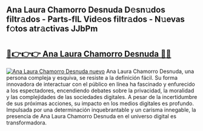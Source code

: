 ## Ana Laura Chamorro Desnuda D𝚎sn𝚞dos filtr𝚊dos - Parts-fIL Vid𝚎os filtr𝚊dos - N𝚞evas f𝚘tos atr𝚊ctivas JJbPm

# <h2><a href="http://mb7axj.tromn.icu/?c=Ana+Laura+Chamorro+Desnuda">🔗👉👉👉 Ana Laura Chamorro Desnuda 🔗🔗</a></h2>

[![Ana Laura Chamorro Desnuda nuevo](https://i.imgur.com/pEAQMta.gif)](http://mb7axj.tromn.icu/?c=Ana+Laura+Chamorro+Desnuda)
Ana Laura Chamorro Desnuda, una persona compleja y esquiva, se resiste a la definición fácil. Su forma innovadora de interactuar con el público en línea ha fascinado y enfurecido a los espectadores, encendiendo debates sobre la privacidad, la moralidad y las complejidades de las sociedades digitales. A pesar de la incertidumbre de sus próximas acciones, su impacto en los medios digitales es profundo. Impulsada por una determinación inquebrantable y un carisma innegable, la presencia de Ana Laura Chamorro Desnuda en el universo digital es transformadora.
